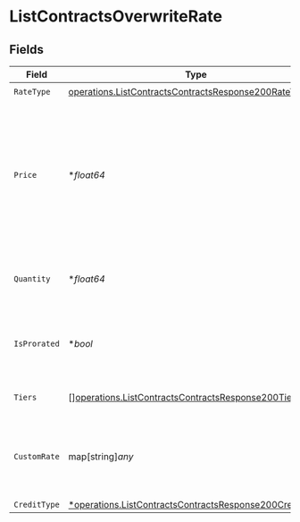 # ListContractsOverwriteRate


## Fields

| Field                                                                                                                                                      | Type                                                                                                                                                       | Required                                                                                                                                                   | Description                                                                                                                                                |
| ---------------------------------------------------------------------------------------------------------------------------------------------------------- | ---------------------------------------------------------------------------------------------------------------------------------------------------------- | ---------------------------------------------------------------------------------------------------------------------------------------------------------- | ---------------------------------------------------------------------------------------------------------------------------------------------------------- |
| `RateType`                                                                                                                                                 | [operations.ListContractsContractsResponse200RateType](../../models/operations/listcontractscontractsresponse200ratetype.md)                               | :heavy_check_mark:                                                                                                                                         | N/A                                                                                                                                                        |
| `Price`                                                                                                                                                    | **float64*                                                                                                                                                 | :heavy_minus_sign:                                                                                                                                         | Default price. For FLAT rate_type, this must be >=0. For PERCENTAGE rate_type, this is a decimal fraction, e.g. use 0.1 for 10%; this must be >=0 and <=1. |
| `Quantity`                                                                                                                                                 | **float64*                                                                                                                                                 | :heavy_minus_sign:                                                                                                                                         | Default quantity. For SUBSCRIPTION rate_type, this must be >=0.                                                                                            |
| `IsProrated`                                                                                                                                               | **bool*                                                                                                                                                    | :heavy_minus_sign:                                                                                                                                         | Default proration configuration. Only valid for SUBSCRIPTION rate_type.                                                                                    |
| `Tiers`                                                                                                                                                    | [][operations.ListContractsContractsResponse200Tiers](../../models/operations/listcontractscontractsresponse200tiers.md)                                   | :heavy_minus_sign:                                                                                                                                         | Only set for TIERED rate_type.                                                                                                                             |
| `CustomRate`                                                                                                                                               | map[string]*any*                                                                                                                                           | :heavy_minus_sign:                                                                                                                                         | Only set for CUSTOM rate_type. This field is interpreted by custom rate processors.                                                                        |
| `CreditType`                                                                                                                                               | [*operations.ListContractsContractsResponse200CreditType](../../models/operations/listcontractscontractsresponse200credittype.md)                          | :heavy_minus_sign:                                                                                                                                         | N/A                                                                                                                                                        |